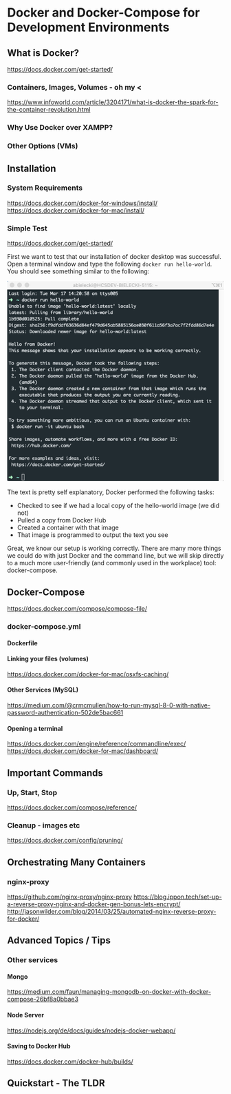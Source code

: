 # Docker and Docker-Compose for Development Environments

## What is Docker? 
<https://docs.docker.com/get-started/>

### Containers, Images, Volumes - oh my <
<https://www.infoworld.com/article/3204171/what-is-docker-the-spark-for-the-container-revolution.html>
### Why Use Docker over XAMPP?
### Other Options (VMs)

## Installation

### System Requirements
<https://docs.docker.com/docker-for-windows/install/>
<https://docs.docker.com/docker-for-mac/install/>

### Simple Test
<https://docs.docker.com/get-started/>

First we want to test that our installation of docker desktop was successful.  Open a terminal 
window and type the following `docker run hello-world`.  You should see something similar to the 
following:

![hello-world example](images/hello-world.png)

The text is pretty self explanatory, Docker performed the following tasks:
* Checked to see if we had a local copy of the hello-world image (we did not)
* Pulled a copy from Docker Hub
* Created a container with that image
* That image is programmed to output the text you see

Great, we know our setup is working correctly. There are many more things we could do with just 
Docker and the command line, but we will skip directly to a much more user-friendly (and commonly 
used in the workplace) tool: docker-compose.

## Docker-Compose
<https://docs.docker.com/compose/compose-file/>
### docker-compose.yml
#### Dockerfile
#### Linking your files (volumes)
<https://docs.docker.com/docker-for-mac/osxfs-caching/>
#### Other Services (MySQL)
<https://medium.com/@crmcmullen/how-to-run-mysql-8-0-with-native-password-authentication-502de5bac661>
#### Opening a terminal
<https://docs.docker.com/engine/reference/commandline/exec/>
<https://docs.docker.com/docker-for-mac/dashboard/>


## Important Commands
### Up, Start, Stop
<https://docs.docker.com/compose/reference/>
### Cleanup - images etc
<https://docs.docker.com/config/pruning/>

## Orchestrating Many Containers
### nginx-proxy 
<https://github.com/nginx-proxy/nginx-proxy>
<https://blog.ippon.tech/set-up-a-reverse-proxy-nginx-and-docker-gen-bonus-lets-encrypt/>
<http://jasonwilder.com/blog/2014/03/25/automated-nginx-reverse-proxy-for-docker/>

## Advanced Topics / Tips
### Other services
#### Mongo
<https://medium.com/faun/managing-mongodb-on-docker-with-docker-compose-26bf8a0bbae3>
#### Node Server 
<https://nodejs.org/de/docs/guides/nodejs-docker-webapp/>
#### Saving to Docker Hub
<https://docs.docker.com/docker-hub/builds/>

## Quickstart - The TLDR

